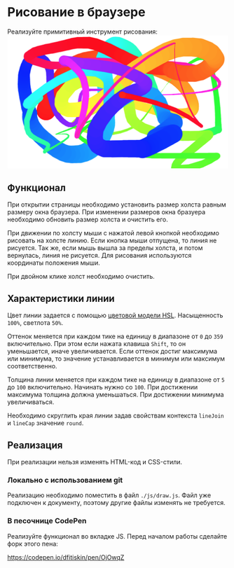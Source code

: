 Рисование в браузере
===

Реализуйте примитивный инструмент рисования:
![Холст](./res/preview.png)

## Функционал

При открытии страницы необходимо установить размер холста равным размеру окна браузера. При изменении размеров окна бразуера необходимо обновить размер холста и очистить его.

При движении по холсту мыши с нажатой левой кнопкой необходимо рисовать на холсте линию. Если кнопка мыши отпущена, то линия не рисуется. Так же, если мышь вышла за пределы холста, и потом вернулась, линия не рисуется. Для рисования используются координаты положения мыши.

При двойном клике холст необходимо очистить.

## Характеристики линии

Цвет линии задается с помощью [цветовой модели HSL](https://ru.wikipedia.org/wiki/HSL). Насыщенность `100%`, светлота `50%`.

Оттенок меняется при каждом тике на единицу в диапазоне от `0` до `359` включительно. При этом если нажата клавиша `Shift`, то он уменьшается, иначе увеличивается. Если оттенок достиг максимума или минимума, то значение устанавливается в минимум или максимум соответственно.

Толщина линии меняется при каждом тике на единицу в диапазоне от `5` до `100` включительно. Начинать нужно со `100`. При достижении максимума толщина должна уменьшаться. При достижении минимума увеличиваться.

Необходимо скруглить края линии задав свойствам контекста `lineJoin` и `lineCap` значение `round`.

## Реализация

При реализации нельзя изменять HTML-код и CSS-стили.

### Локально с использованием git

Реализацию необходимо поместить в файл `./js/draw.js`. Файл уже подключен к документу, поэтому другие файлы изменять не требуется.

### В песочнице CodePen

Реализуйте функционал во вкладке JS. Перед началом работы сделайте форк этого пена:

https://codepen.io/dfitiskin/pen/OjOwqZ

